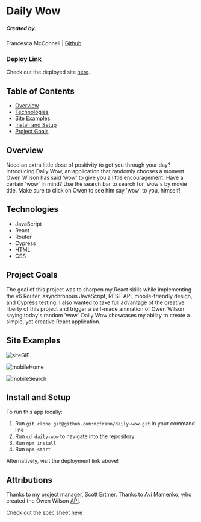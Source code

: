 # Daily Wow

##### Created by:

Francesca McConnell | [Github](https://github.com/mcfrann)

### Deploy Link

Check out the deployed site [here](https://daily-wow.herokuapp.com/).

## Table of Contents

- [Overview](#overview)
- [Technologies](#technologies)
- [Site Examples](#screenshots)
- [Install and Setup](#Install)
- [Project Goals](#Goals)

## Overview

Need an extra little dose of positivity to get you through your day? Introducing Daily Wow, an application that randomly chooses a moment Owen Wilson has said 'wow' to give you a little encouragement. Have a certain 'wow' in mind? Use the search bar to search for 'wow's by movie title. Make sure to click on Owen to see him say 'wow' to you, himself!

## Technologies

- JavaScript
- React
- Router
- Cypress
- HTML
- CSS

## Project Goals

The goal of this project was to sharpen my React skills while implementing the v6 Router, asynchronous JavaScript, REST API, mobile-friendly design, and Cypress testing. I also wanted to take full advantage of the creative liberty of this project and trigger a self-made animation of Owen Wilson saying today's random 'wow.' Daily Wow showcases my ability to create a simple, yet creative React application.

## Site Examples

![siteGIF](https://media.giphy.com/media/cQaHXb6xvazCSBfNU3/giphy.gif)

![mobileHome](https://i.imgur.com/E4BS68W.png)

![mobileSearch](https://i.imgur.com/y5Kxv9x.png)

## Install and Setup

To run this app locally:

1. Run `git clone git@github.com:mcfrann/daily-wow.git` in your command line
2. Run `cd daily-wow` to navigate into the repository
3. Run `npm install`
4. Run `npm start`

Alternatively, visit the deployment link above!

## Attributions

Thanks to my project manager, Scott Ertmer.
Thanks to Avi Mamenko, who created the Owen Wilson [API](https://owen-wilson-wow-api.onrender.com/).

Check out the spec sheet [here](https://frontend.turing.edu/projects/module-3/showcase.html)
